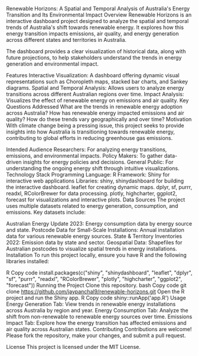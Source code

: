 Renewable Horizons: A Spatial and Temporal Analysis of Australia's Energy Transition and Its Environmental Impact
Overview
Renewable Horizons is an interactive dashboard project designed to analyze the spatial and temporal trends of Australia's shift towards renewable energy. It explores how this energy transition impacts emissions, air quality, and energy generation across different states and territories in Australia.

The dashboard provides a clear visualization of historical data, along with future projections, to help stakeholders understand the trends in energy generation and environmental impact.

Features
Interactive Visualization: A dashboard offering dynamic visual representations such as Choropleth maps, stacked bar charts, and Sankey diagrams.
Spatial and Temporal Analysis: Allows users to analyze energy transitions across different Australian regions over time.
Impact Analysis: Visualizes the effect of renewable energy on emissions and air quality.
Key Questions Addressed
What are the trends in renewable energy adoption across Australia?
How has renewable energy impacted emissions and air quality?
How do these trends vary geographically and over time?
Motivation
With climate change being a pressing issue, this project seeks to provide insights into how Australia is transitioning towards renewable energy, contributing to global efforts in reducing greenhouse gas emissions.

Intended Audience
Researchers: For analyzing energy transitions, emissions, and environmental impacts.
Policy Makers: To gather data-driven insights for energy policies and decisions.
General Public: For understanding the ongoing energy shift through intuitive visualizations.
Technology Stack
Programming Language: R
Framework: Shiny for interactive web applications
Libraries:
shiny, shinydashboard for building the interactive dashboard.
leaflet for creating dynamic maps.
dplyr, sf, purrr, readxl, RColorBrewer for data processing.
plotly, highcharter, ggplot2, forecast for visualizations and interactive plots.
Data Sources
The project uses multiple datasets related to energy generation, consumption, and emissions. Key datasets include:

Australian Energy Update 2023: Energy consumption data by energy source and state.
Postcode Data for Small-Scale Installations: Annual installation data for various renewable energy sources.
State & Territory Inventories 2022: Emission data by state and sector.
Geospatial Data: Shapefiles for Australian postcodes to visualize spatial trends in energy installations.
Installation
To run this project locally, ensure you have R and the following libraries installed:

R
Copy code
install.packages(c("shiny", "shinydashboard", "leaflet", "dplyr", "sf", "purrr", "readxl", "RColorBrewer", "plotly", "highcharter", "ggplot2", "forecast"))
Running the Project
Clone this repository.
bash
Copy code
git clone https://github.com/jaypanchal9/renewable-horizons.git
Open the R project and run the Shiny app.
R
Copy code
shiny::runApp('app.R')
Usage
Energy Generation Tab: View trends in renewable energy installations across Australia by region and year.
Energy Consumption Tab: Analyze the shift from non-renewable to renewable energy sources over time.
Emissions Impact Tab: Explore how the energy transition has affected emissions and air quality across Australian states.
Contributing
Contributions are welcome! Please fork the repository, make your changes, and submit a pull request.

License
This project is licensed under the MIT License.
